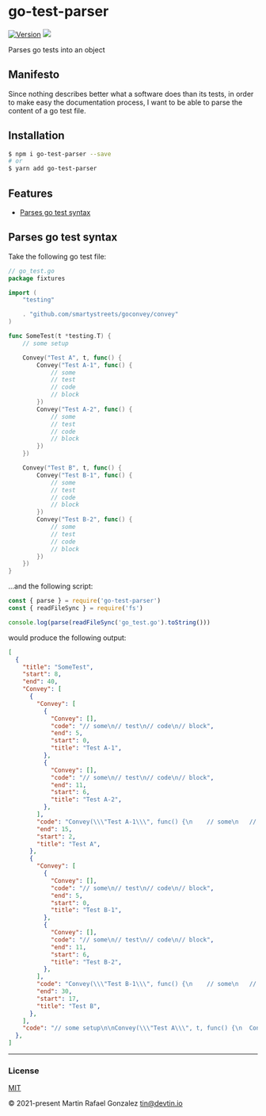 <div><h1>go-test-parser</h1></div>

<p>
    <a href="https://www.npmjs.com/package/go-test-parser" target="_blank"><img src="https://img.shields.io/npm/v/go-test-parser.svg" alt="Version"></a>
<a href="http://opensource.org/licenses" target="_blank"><img src="http://img.shields.io/badge/License-MIT-brightgreen.svg"></a>
</p>

<p>
    Parses go  tests into an object
</p>

## Manifesto

Since nothing describes better what a software does than its tests, in order to make easy the documentation process, I
want to be able to parse the content of a go test file.

## Installation

```sh
$ npm i go-test-parser --save
# or
$ yarn add go-test-parser
```

## Features

- [Parses go test syntax](#parses-go-test-syntax)


<a name="loads-entities-from-directory"></a>

## Parses go test syntax

Take the following go test file:

```go
// go_test.go
package fixtures

import (
	"testing"

	. "github.com/smartystreets/goconvey/convey"
)

func SomeTest(t *testing.T) {
	// some setup

	Convey("Test A", t, func() {
		Convey("Test A-1", func() {
			// some
			// test
			// code
			// block
		})
		Convey("Test A-2", func() {
			// some
			// test
			// code
			// block
		})
	})

	Convey("Test B", t, func() {
		Convey("Test B-1", func() {
			// some
			// test
			// code
			// block
		})
		Convey("Test B-2", func() {
			// some
			// test
			// code
			// block
		})
	})
}
```
...and the following script:

```js
const { parse } = require('go-test-parser')
const { readFileSync } = require('fs')

console.log(parse(readFileSync('go_test.go').toString()))
```
would produce the following output:

```json
[
  {
    "title": "SomeTest",
    "start": 8,
    "end": 40,
    "Convey": [
      {
        "Convey": [
          {
            "Convey": [],
            "code": "// some\n// test\n// code\n// block",
            "end": 5,
            "start": 0,
            "title": "Test A-1",
          },
          {
            "Convey": [],
            "code": "// some\n// test\n// code\n// block",
            "end": 11,
            "start": 6,
            "title": "Test A-2",
          },
        ],
        "code": "Convey(\\\"Test A-1\\\", func() {\n	// some\n	// test\n	// code\n	// block\n})\nConvey(\\\"Test A-2\\\", func() {\n	// some\n	// test\n	// code\n	// block\n})",
        "end": 15,
        "start": 2,
        "title": "Test A",
      },
      {
        "Convey": [
          {
            "Convey": [],
            "code": "// some\n// test\n// code\n// block",
            "end": 5,
            "start": 0,
            "title": "Test B-1",
          },
          {
            "Convey": [],
            "code": "// some\n// test\n// code\n// block",
            "end": 11,
            "start": 6,
            "title": "Test B-2",
          },
        ],
        "code": "Convey(\\\"Test B-1\\\", func() {\n	// some\n	// test\n	// code\n	// block\n})\nConvey(\\\"Test B-2\\\", func() {\n	// some\n	// test\n	// code\n	// block\n})",
        "end": 30,
        "start": 17,
        "title": "Test B",
      },
    ],
    "code": "// some setup\n\nConvey(\\\"Test A\\\", t, func() {\n	Convey\n(\\\"Test A-1\\\", func() {\n		// some\n		// test\n		// code\n		// block\n	})\n	Convey(\\\"Test A-2\\\", func() {\n		// some\n		// test\n		// code\n		// block\n	})\n})\n\nConvey(\\\"Test B\\\", t, func() {\n	Convey(\\\"Test B-1\\\", func() {\n		// some\n		// test\n		// code\n		// block\n	})\n	Convey(\\\"Test B-2\\\", func() {		// some		// test		// code		// block	})\n})",
  },
]
```

* * *

### License

[MIT](https://opensource.org/licenses/MIT)

&copy; 2021-present Martin Rafael Gonzalez <tin@devtin.io>
